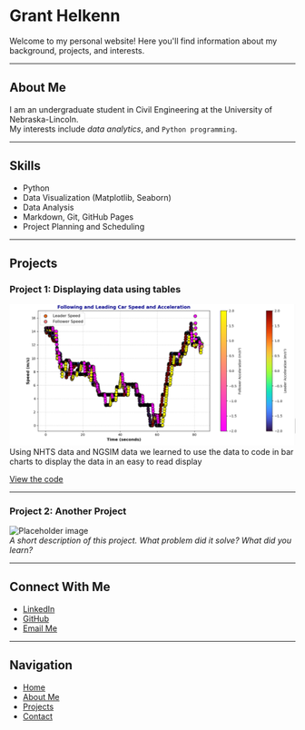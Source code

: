 # Grant Helkenn

Welcome to my personal website! Here you'll find information about my background, projects, and interests.

---

## About Me

I am an undergraduate student in Civil Engineering at the University of Nebraska-Lincoln.  
My interests include *data analytics*, and `Python programming`.

---

## Skills

- Python  
- Data Visualization (Matplotlib, Seaborn)  
- Data Analysis  
- Markdown, Git, GitHub Pages
- Project Planning and Scheduling

---

## Projects

### Project 1: Displaying data using tables
![Project Chart](Project_3.png)  
Using NHTS data and NGSIM data we learned to use the data to code in bar charts to display the data in an easy to read display

[View the code](https://github.com/GrantHelkenn/CIVE202_Spring_2025_Project3_PythonCode)

---

### Project 2: Another Project
![Placeholder image](images/project2.jpg)  
*A short description of this project. What problem did it solve? What did you learn?*

---

## Connect With Me

- [LinkedIn](https://www.linkedin.com/in/yourprofile)  
- [GitHub](https://github.com/yourusername)  
- [Email Me](mailto:yourname@university.edu)

---

## Navigation

- [Home](index.md)  
- [About Me](about.md)  
- [Projects](projects.md)  
- [Contact](contact.md)
